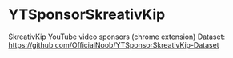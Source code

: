 # YTSponsorSkreativKip
SkreativKip YouTube video sponsors (chrome extension) Dataset:
https://github.com/OfficialNoob/YTSponsorSkreativKip-Dataset
